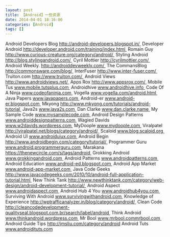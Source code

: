 ```yaml
---
layout: post
title: 【Android】一些资源
date: 2014-04-01 18:16:00
categories: [Android]
tags: []
---
```

Android Developers Blog http://android-developers.blogspot.in/ 
Developer Android http://developer.android.com/training/index.html 
Romain Guy http://www.curious-creature.org/category/android/ 
Styling Android http://blog.stylingandroid.com/ 
Cyril Mottier http://cyrilmottier.com/ 
Android Weekly. http://androiddevweekly.com/ 
The CommansBlog http://commonsware.com/blog/ 
InterFuser http://www.inter-fuser.com/ 
Truiton.com http://www.truiton.com/ 
Android Views http://www.androidviews.net/ 
Apps Rox http://www.appsrox.com/ 
Mobile Tus www.mobile.tutsplus.com 
Androidhive www.androidhive.info 
Code Of A Ninja www.codeofaninja.com 
Vogella www.vogella.com/android.html 
Java Papers www.javapapers.com 
Android-er www.android-er.blogspot.com 
Mkyong http://www.mkyong.com/tutorials/android-tutorial 
Java2s www.java2s.com 
Dan Clarke www.dan.clarke.name 
My Sample Code www.mysamplecode.com 
Android Design Patterns www.androiddesignpatterns.com 
Wagied Davids www.w2davids.wordpress.com 
MyDoople www.mydoople.com 
Viralpatel http://viralpatel.net/blogs/category/android/ 
Scaloid www.blog.scaloid.org 
Android UI www.androiduiux.com 
Android Begin http://www.androidbegin.com/category/tutorial/ 
Programmer Guru www.android.programmerguru.com 
Marakana https://thenewcircle.com/s/tags/android 
Grokking Android www.grokkingandroid.com 
Android Patterns www.androidpatterns.com 
Android Education www.android-ed.blogspot.com 
Android App Market www.android-app-market.com 
Java Code Geeks http://www.javacodegeeks.com/2010/10/android-full-application-tutorial.html 
New Think Tank http://www.newthinktank.com/category/web-design/android-development-tutorial/ 
Android Aspect www.androidaspect.com 
Android Hub 4 You www.androidhub4you.com 
Surviving With Android www.survivingwithandroid.com 
Knowledge of Experience http://wptrafficanalyzer.in/blog/category/android/ 
Clean Code http://cleancodedevelopment-qualityseal.blogspot.com.br/search/label/android 
Think Android www.thinkandroid.wordpress.com 
Mr Bool www.mrbool.commrbool.com 
Android Guide Tips http://jmsliu.com/category/android Android Tuts www.androidituts.com